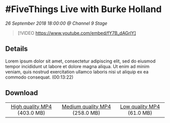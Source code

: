 # #FiveThings Live with Burke Holland

*26 September 2018 18:00:00 @ Channel 9 Stage*

> [!VIDEO https://www.youtube.com/embed/fY7B_dAGrlY]

## Details

Lorem ipsum dolor sit amet, consectetur adipiscing elit, sed do eiusmod tempor incididunt ut labore et dolore magna aliqua. Ut enim ad minim veniam, quis nostrud exercitation ullamco laboris nisi ut aliquip ex ea commodo consequat. (00:13:22)

## Download

||||
|:--:|:----:|:-:|
|[High quality MP4](https://sec.ch9.ms/ch9/9218/af75b1bb-c24a-4dcb-bd8d-8bb4e2e59218/ch9d3s03_high.mp4) (403.0 MB)|[Medium quality MP4](https://sec.ch9.ms/ch9/9218/af75b1bb-c24a-4dcb-bd8d-8bb4e2e59218/ch9d3s03_mid.mp4) (258.0 MB)|[Low quality MP4](https://sec.ch9.ms/ch9/9218/af75b1bb-c24a-4dcb-bd8d-8bb4e2e59218/ch9d3s03.mp4) (61.0 MB)|